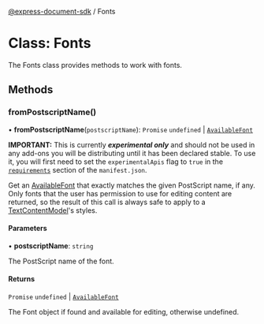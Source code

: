 [@express-document-sdk](../overview.md) / Fonts

# Class: Fonts

The Fonts class provides methods to work with fonts.

## Methods

### fromPostscriptName()

• **fromPostscriptName**(`postscriptName`): `Promise` `undefined` \| [`AvailableFont`](available-font.md)

<InlineAlert slots="text" variant="warning"/>

**IMPORTANT:** This is currently ***experimental only*** and should not be used in any add-ons you will be distributing until it has been declared stable. To use it, you will first need to set the `experimentalApis` flag to `true` in the [`requirements`](../../../manifest/index.md#requirements) section of the `manifest.json`.

Get an [AvailableFont](available-font.md) that exactly matches the given PostScript name, if any. Only fonts that the user has permission to use
for editing content are returned, so the result of this call is always safe to apply to a [TextContentModel](text-content-model.md)'s styles.

#### Parameters

• **postscriptName**: `string`

The PostScript name of the font.

#### Returns

`Promise` `undefined` \| [`AvailableFont`](available-font.md)

The Font object if found and available for editing, otherwise undefined.

